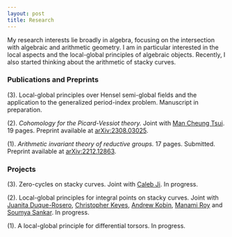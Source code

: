 ```yaml
---
layout: post
title: Research
---
```

My research interests lie broadly in algebra, focusing on the intersection with algebraic and arithmetic geometry. 
I am in particular interested in the local aspects and the local-global principles of algebraic objects. Recently, I also started thinking about the arithmetic of stacky curves. 

### Publications and Preprints

(3). Local-global principles over Hensel semi-global fields and the application to the generalized period-index problem. Manuscript in preparation.

(2). _Cohomology for the Picard-Vessiot theory._ Joint with [Man Cheung Tsui](https://manctsui.github.io/index.html). 19 pages. Preprint available at [arXiv:2308.03025](https://arxiv.org/abs/2308.03025).

(1). _Arithmetic invariant theory of reductive groups._ 17 pages. Submitted. Preprint available at [arXiv:2212.12863](https://arxiv.org/abs/2212.12863).


### Projects
(3). Zero-cycles on stacky curves. Joint with [Caleb Ji](https://math.columbia.edu/~calebji/). In progress.

(2). Local-global principles for integral points on stacky curves. Joint with [Juanita Duque-Rosero](https://juanitaduquer.github.io), [Christopher Keyes](https://c-keyes.github.io), [Andrew Kobin](https://www.andrewkobin.com), [Manami Roy](https://faculty.fordham.edu/mroy17/) and [Soumya Sankar](https://sites.google.com/site/soumya3sankar/). In progress. 

(1). A local-global principle for differential torsors. In progress.




